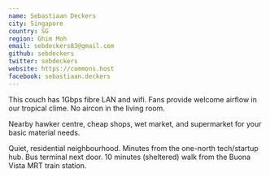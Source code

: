 ```yaml
---
name: Sebastiaan Deckers
city: Singapore
country: SG
region: Ghim Moh
email: sebdeckers83@gmail.com
github: sebdeckers
twitter: sebdeckers
website: https://commons.host
facebook: sebastiaan.deckers
---
```


This couch has 1Gbps fibre LAN and wifi. Fans provide welcome airflow in our tropical clime. No aircon in the living room.

Nearby hawker centre, cheap shops, wet market, and supermarket for your basic material needs.

Quiet, residential neighbourhood. Minutes from the one-north tech/startup hub. Bus terminal next door. 10 minutes (sheltered) walk from the Buona Vista MRT train station.
